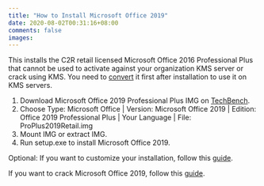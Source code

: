 ```yaml
---
title: "How to Install Microsoft Office 2019"
date: 2020-08-02T00:31:16+08:00
comments: false
images:
---
```

This installs the C2R retail licensed Microsoft Office 2016 Professional Plus that cannot be used to activate against your organization KMS server or crack using KMS. You need to [convert](../how-to-convert-microsoft-office-to-volume) it first after installation to use it on KMS servers.

1. Download Microsoft Office 2019 Professional Plus IMG on [TechBench](https://tb.rg-adguard.net/public.php).
2. Choose Type: Microsoft Office | Version: Microsoft Office 2019 | Edition: Office 2019 Professional Plus | Your Language | File: ProPlus2019Retail.img
3. Mount IMG or extract IMG.
4. Run setup.exe to install Microsoft Office 2019.

Optional: If you want to customize your installation, follow this [guide](../how-to-customize-microsoft-office-2019-installation/).

If you want to crack Microsoft Office 2019, follow this [guide](../how-to-crack-microsoft-office).